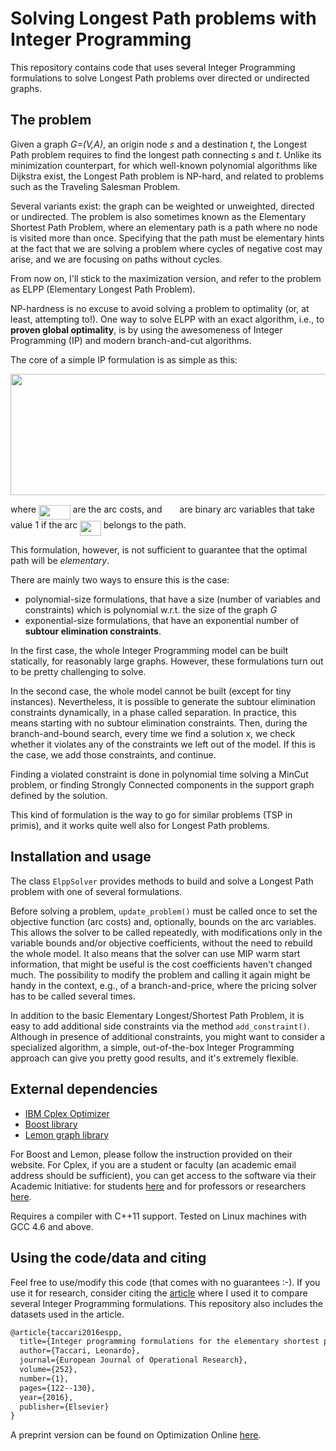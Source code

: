 Solving Longest Path problems with Integer Programming
====

This repository contains code that uses several Integer Programming formulations to solve
Longest Path problems over directed or undirected graphs.

The problem
---

Given a graph *G=(V,A)*, an origin node *s* and a destination *t*, the Longest Path problem 
requires to find the longest path connecting *s* and *t*.
Unlike its minimization counterpart, for which well-known polynomial algorithms like Dijkstra exist, 
the Longest Path problem is NP-hard, and related to problems such as the Traveling Salesman Problem. 

Several variants exist: the graph can be weighted or unweighted, directed or undirected.
The problem is also sometimes known as the Elementary Shortest Path Problem,
where an elementary path is a path where no node is visited more than once. 
Specifying that the path must be elementary hints at the fact that we are solving a problem where
cycles of negative cost may arise, and we are focusing on paths without cycles.

From now on, I'll stick to the maximization version, and refer to the problem as ELPP (Elementary Longest Path Problem).

NP-hardness is no excuse to avoid solving a problem to optimality (or, at least, attempting to!).
One way to solve ELPP with an exact algorithm, i.e., to **proven global optimality**, 
is by using the awesomeness of Integer Programming (IP) and modern branch-and-cut algorithms.

The core of a simple IP formulation is as simple as this:

<p align="center"><img src="https://rawgit.com/sbebo/ELPP-IP/svgs/svgs/75f9602acf255b89e1142f2675595fbf.svg?invert_in_darkmode" align=middle width=593.7459pt height=193.75785pt/></p>
where <img src="https://rawgit.com/sbebo/ELPP-IP/svgs/svgs/acec3b1ee3438b5d3fba4844dabc4212.svg?invert_in_darkmode" align=middle width=50.542635pt height=22.56408pt/> are the arc costs, and
<img src="https://rawgit.com/sbebo/ELPP-IP/svgs/svgs/64f56542d8c96b6573f52b8e6135215f.svg?invert_in_darkmode" align=middle width=20.07522pt height=14.10255pt/> are binary arc variables that take value 1 if the arc <img src="https://rawgit.com/sbebo/ELPP-IP/svgs/svgs/aa20264597f5a63b51587e0581c48f2c.svg?invert_in_darkmode" align=middle width=33.35376pt height=24.56553pt/> belongs to the path. 

This formulation, however, is not sufficient to guarantee that the optimal path will be *elementary*.

There are mainly two ways to ensure this is the case:
- polynomial-size formulations, that have a size (number of variables and constraints) which is polynomial w.r.t. the size of the graph *G*
- exponential-size formulations, that have an exponential number of **subtour elimination constraints**.

In the first case, the whole Integer Programming model can be built statically, for reasonably large graphs. 
However, these formulations turn out to be pretty challenging to solve.

In the second case, the whole model cannot be built (except for tiny instances). Nevertheless, it is possible to generate
the subtour elimination constraints dynamically, in a phase called separation. 
In practice, this means starting with no subtour elimination constraints. 
Then, during the branch-and-bound search, every time we find a solution x, we check whether it violates
any of the constraints we left out of the model. If this is the case, we add those constraints, and continue.

Finding a violated constraint is done in polynomial time solving a MinCut problem, or finding Strongly Connected components
in the support graph defined by the solution.

This kind of formulation is the way to go for similar problems (TSP in primis), and it works quite well also
for Longest Path problems.

Installation and usage
---

The class `ElppSolver` provides methods to build and solve a Longest Path problem with one of several formulations.

Before solving a problem, `update_problem()` must be called once to set the objective function
(arc costs) and, optionally, bounds on the arc variables.
This allows the solver to be called repeatedly, with modifications
only in the variable bounds and/or objective coefficients, without the need to rebuild
the whole model. It also means that the solver can use MIP warm start information,
that might be useful is the cost coefficients haven't changed much.
The possibility to modify the problem and calling it again might be handy in the context, 
e.g., of a branch-and-price, where the pricing solver has to be called several times.

In addition to the basic Elementary Longest/Shortest Path Problem, it is easy to add additional side constraints
via the method `add_constraint()`. 
Although in presence of additional constraints, you might want to consider a specialized algorithm,
a simple, out-of-the-box Integer Programming approach can give you pretty good results, and it's extremely flexible.

External dependencies
---

- [IBM Cplex Optimizer](https://www-01.ibm.com/software/commerce/optimization/cplex-optimizer/) 
- [Boost library](http://www.boost.org)
- [Lemon graph library](http://lemon.cs.elte.hu/)

For Boost and Lemon, please follow the instruction provided on their website.
For Cplex, if you are a student or faculty (an academic email address should be sufficient), you can get access to the software via their Academic Initiative:
for students [here](https://ibm.onthehub.com/WebStore/OfferingDetails.aspx?o=9b4eadea-9776-e611-9421-b8ca3a5db7a1)
and for professors or researchers [here](https://ibm.onthehub.com/WebStore/OfferingDetails.aspx?o=6fcc1096-7169-e611-9420-b8ca3a5db7a1).

Requires a compiler with C++11 support. Tested on Linux machines with GCC 4.6 and above.

Using the code/data and citing
--

Feel free to use/modify this code (that comes with no guarantees :-). 
If you use it for research, consider citing the 
[article](http://dx.doi.org/10.1016/j.ejor.2016.01.003) where I used it to compare several Integer Programming formulations.
This repository also includes the datasets used in the article.

``` tex
@article{taccari2016espp,
  title={Integer programming formulations for the elementary shortest path problem},
  author={Taccari, Leonardo},
  journal={European Journal of Operational Research},
  volume={252},
  number={1},
  pages={122--130},
  year={2016},
  publisher={Elsevier}
}
```

A preprint version can be found on Optimization Online [here](http://www.optimization-online.org/DB_FILE/2014/09/4560.pdf).
